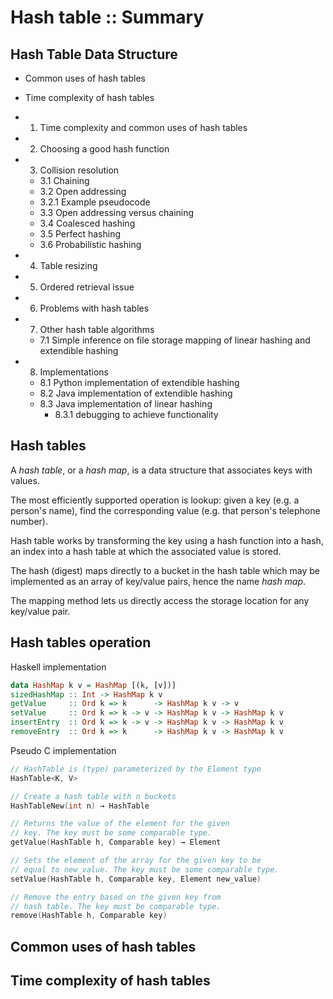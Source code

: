 # Hash table :: Summary

## Hash Table Data Structure

- Common uses of hash tables
- Time complexity of hash tables

- 1. Time complexity and common uses of hash tables
- 2. Choosing a good hash function
- 3. Collision resolution
  - 3.1 Chaining
  - 3.2 Open addressing
  - 3.2.1 Example pseudocode
  - 3.3 Open addressing versus chaining
  - 3.4 Coalesced hashing
  - 3.5 Perfect hashing
  - 3.6 Probabilistic hashing
- 4. Table resizing
- 5. Ordered retrieval issue
- 6. Problems with hash tables
- 7. Other hash table algorithms
  - 7.1 Simple inference on file storage mapping
        of linear hashing and extendible hashing
- 8. Implementations
  - 8.1 Python implementation of extendible hashing
  - 8.2 Java implementation of extendible hashing
  - 8.3 Java implementation of linear hashing
    - 8.3.1 debugging to achieve functionality

## Hash tables

A *hash table*, or a *hash map*, is a data structure that associates keys with values.

The most efficiently supported operation is lookup: given a key (e.g. a person's name), find the corresponding value (e.g. that person's telephone number).

Hash table works by transforming the key using a hash function into a hash, an index into a hash table at which the associated value is stored.

The hash (digest) maps directly to a bucket in the hash table which may be implemented as an array of key/value pairs, hence the name *hash map*.

The mapping method lets us directly access the storage location for any key/value pair.

## Hash tables operation

Haskell implementation

```hs
data HashMap k v = HashMap [(k, [v])]
sizedHashMap :: Int -> HashMap k v
getValue     :: Ord k => k      -> HashMap k v -> v
setValue     :: Ord k => k -> v -> HashMap k v -> HashMap k v
insertEntry  :: Ord k => k -> v -> HashMap k v -> HashMap k v
removeEntry  :: Ord k => k      -> HashMap k v -> HashMap k v
```

Pseudo C implementation

```c
// HashTable is (type) parameterized by the Element type
HashTable<K, V>

// Create a hash table with n buckets
HashTableNew(int n) → HashTable

// Returns the value of the element for the given
// key. The key must be some comparable type.
getValue(HashTable h, Comparable key) → Element

// Sets the element of the array for the given key to be
// equal to new_value. The key must be some comparable type.
setValue(HashTable h, Comparable key, Element new_value)

// Remove the entry based on the given key from
// hash table. The key must be comparable type.
remove(HashTable h, Comparable key)
```


## Common uses of hash tables


## Time complexity of hash tables
